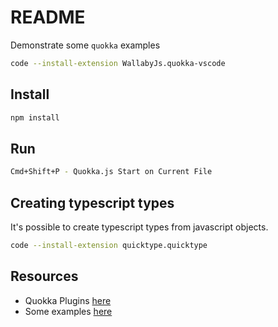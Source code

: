 # README

Demonstrate some `quokka` examples

```sh
code --install-extension WallabyJs.quokka-vscode
```

## Install

```sh
npm install
```

## Run

```sh
Cmd+Shift+P - Quokka.js Start on Current File
```

## Creating typescript types

It's possible to create typescript types from javascript objects.

```sh
code --install-extension quicktype.quicktype
```

## Resources

* Quokka Plugins [here](https://quokkajs.com/docs/configuration.html#plugins)
* Some examples [here](https://github.com/wallabyjs/interactive-examples/tree/master/JavaScript)
